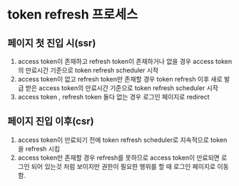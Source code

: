 # token refresh 프로세스

## 페이지 첫 진입 시(ssr)

1. access token이 존재하고 refresh token이 존재하거나 없을 경우 access token의 만료시간 기준으로 token refresh scheduler 시작
2. access token이 없고 refresh token만 존재할 경우 token refresh 이후 새로 발급 받은 access token의 만료시간 기준으로 token refresh scheduler 시작
3. access token , refresh token 둘다 없는 경우 로그인 페이지로 redirect

## 페이지 진입 이후(csr)

1. access token이 만료되기 전에 token refresh scheduler로 지속적으로 token을 refresh 시킴
2. access token만 존재할 경우 refresh를 못하므로 access token이 만료되면 로그인 되어 있는것 처럼 보이지만 권한이 필요한 행위를 할 때 로그인 페이지로 이동 함.
